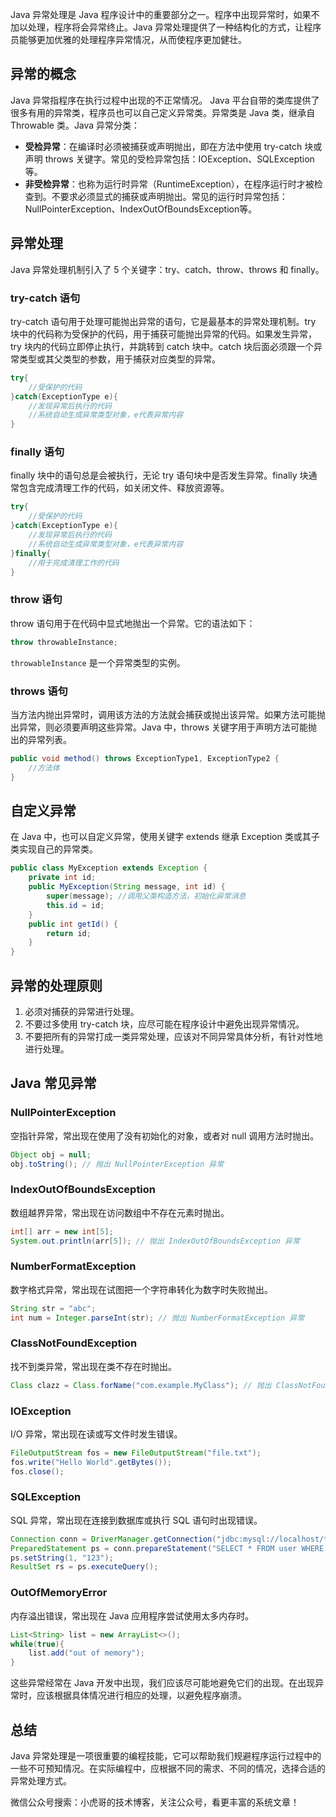 Java 异常处理是 Java 程序设计中的重要部分之一。程序中出现异常时，如果不加以处理，程序将会异常终止。Java 异常处理提供了一种结构化的方式，让程序员能够更加优雅的处理程序异常情况，从而使程序更加健壮。

## 异常的概念

Java 异常指程序在执行过程中出现的不正常情况。 Java 平台自带的类库提供了很多有用的异常类，程序员也可以自己定义异常类。异常类是 Java 类，继承自 Throwable 类。Java 异常分类：

- **受检异常**：在编译时必须被捕获或声明抛出，即在方法中使用 try-catch 块或声明 throws 关键字。常见的受检异常包括：IOException、SQLException等。
- **非受检异常**：也称为运行时异常（RuntimeException），在程序运行时才被检查到。不要求必须显式的捕获或声明抛出。常见的运行时异常包括：NullPointerException、IndexOutOfBoundsException等。

## 异常处理

Java 异常处理机制引入了 5 个关键字：try、catch、throw、throws 和 finally。

### try-catch 语句

try-catch 语句用于处理可能抛出异常的语句，它是最基本的异常处理机制。try 块中的代码称为受保护的代码，用于捕获可能抛出异常的代码。如果发生异常，try 块内的代码立即停止执行，并跳转到 catch 块中。catch 块后面必须跟一个异常类型或其父类型的参数，用于捕获对应类型的异常。

```java
try{
    //受保护的代码
}catch(ExceptionType e){
    //发现异常后执行的代码
    //系统自动生成异常类型对象，e代表异常内容
}
```

### finally 语句

finally 块中的语句总是会被执行，无论 try 语句块中是否发生异常。finally 块通常包含完成清理工作的代码，如关闭文件、释放资源等。

```java
try{
    //受保护的代码
}catch(ExceptionType e){
    //发现异常后执行的代码
    //系统自动生成异常类型对象，e代表异常内容
}finally{
    //用于完成清理工作的代码
}
```

### throw 语句

throw 语句用于在代码中显式地抛出一个异常。它的语法如下：

```java
throw throwableInstance;
```

`throwableInstance` 是一个异常类型的实例。

### throws 语句

当方法内抛出异常时，调用该方法的方法就会捕获或抛出该异常。如果方法可能抛出异常，则必须要声明这些异常。Java 中，throws 关键字用于声明方法可能抛出的异常列表。

```java
public void method() throws ExceptionType1, ExceptionType2 {
    //方法体
}
```

## 自定义异常

在 Java 中，也可以自定义异常，使用关键字 extends 继承 Exception 类或其子类实现自己的异常类。

```java
public class MyException extends Exception {
    private int id;
    public MyException(String message, int id) {
        super(message); //调用父类构造方法，初始化异常消息
        this.id = id;
    }
    public int getId() {
        return id;
    }
}
```

## 异常的处理原则

1. 必须对捕获的异常进行处理。
2. 不要过多使用 try-catch 块，应尽可能在程序设计中避免出现异常情况。
3. 不要把所有的异常打成一类异常处理，应该对不同异常具体分析，有针对性地进行处理。

## Java 常见异常


### NullPointerException

空指针异常，常出现在使用了没有初始化的对象，或者对 null 调用方法时抛出。

```java
Object obj = null;
obj.toString(); // 抛出 NullPointerException 异常
```

### IndexOutOfBoundsException

数组越界异常，常出现在访问数组中不存在元素时抛出。

```java
int[] arr = new int[5];
System.out.println(arr[5]); // 抛出 IndexOutOfBoundsException 异常
```

### NumberFormatException

数字格式异常，常出现在试图把一个字符串转化为数字时失败抛出。

```java
String str = "abc";
int num = Integer.parseInt(str); // 抛出 NumberFormatException 异常
```

### ClassNotFoundException

找不到类异常，常出现在类不存在时抛出。

```java
Class clazz = Class.forName("com.example.MyClass"); // 抛出 ClassNotFoundException 异常
```

### IOException

I/O 异常，常出现在读或写文件时发生错误。

```java
FileOutputStream fos = new FileOutputStream("file.txt");
fos.write("Hello World".getBytes());
fos.close();
```

### SQLException

SQL 异常，常出现在连接到数据库或执行 SQL 语句时出现错误。

```java
Connection conn = DriverManager.getConnection("jdbc:mysql://localhost/test", "root", "password");
PreparedStatement ps = conn.prepareStatement("SELECT * FROM user WHERE id = ?");
ps.setString(1, "123");
ResultSet rs = ps.executeQuery();
```

### OutOfMemoryError

内存溢出错误，常出现在 Java 应用程序尝试使用太多内存时。

```java
List<String> list = new ArrayList<>();
while(true){
    list.add("out of memory");
}
```

这些异常经常在 Java 开发中出现，我们应该尽可能地避免它们的出现。在出现异常时，应该根据具体情况进行相应的处理，以避免程序崩溃。

## 总结

Java 异常处理是一项很重要的编程技能，它可以帮助我们规避程序运行过程中的一些不可预知情况。在实际编程中，应根据不同的需求、不同的情况，选择合适的异常处理方式。

微信公众号搜索：小虎哥的技术博客，关注公众号，看更丰富的系统文章！